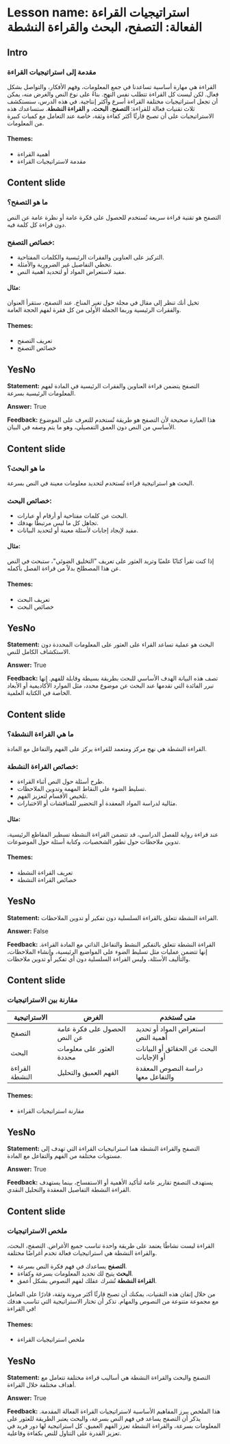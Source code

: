# Lesson name: استراتيجيات القراءة الفعالة: التصفح، البحث والقراءة النشطة

## Intro

### مقدمة إلى استراتيجيات القراءة

القراءة هي مهارة أساسية تساعدنا في جمع المعلومات، وفهم الأفكار، والتواصل بشكل فعال. لكن ليست كل القراءة تتطلب نفس النهج. بناءً على نوع النص والغرض منه، يمكن أن تجعل استراتيجيات مختلفة القراءة أسرع وأكثر إنتاجية. في هذه الدرس، سنستكشف ثلاث تقنيات فعالة للقراءة: **التصفح**، **البحث**، و **القراءة النشطة**. ستساعدك هذه الاستراتيجيات على أن تصبح قارئًا أكثر كفاءة وثقة، خاصة عند التعامل مع كميات كبيرة من المعلومات.

#### **Themes:**
- أهمية القراءة
- مقدمة لاستراتيجيات القراءة

## Content slide

### ما هو التصفح؟

التصفح هو تقنية قراءة سريعة تُستخدم للحصول على فكرة عامة أو نظرة عامة عن النص دون قراءة كل كلمة فيه.

### خصائص التصفح:
- التركيز على العناوين والفقرات الرئيسية والكلمات المفتاحية.
- تخطي التفاصيل غير الضرورية والأمثلة.
- مفيد لاستعراض المواد أو لتحديد أهمية النص.

#### مثال:
تخيل أنك تنظر إلى مقال في مجلة حول تغير المناخ. عند التصفح، ستقرأ العنوان والفقرات الرئيسية وربما الجملة الأولى من كل فقرة لفهم الحجة العامة.

#### **Themes:**
- تعريف التصفح
- خصائص التصفح

## YesNo

**Statement:** التصفح يتضمن قراءة العناوين والفقرات الرئيسية في المادة لفهم المعلومات الرئيسية بسرعة.

**Answer:** True

**Feedback:**
هذا العبارة صحيحة لأن التصفح هو طريقة تُستخدم للتعرف على الموضوع الأساسي من النص دون العمق التفصيلي، وهو ما يتم وصفه في البيان.


## Content slide

### ما هو البحث؟

البحث هو استراتيجية قراءة تُستخدم لتحديد معلومات معينة في النص بسرعة.

### خصائص البحث:
- البحث عن كلمات مفتاحية أو أرقام أو عبارات.
- تجاهل كل ما ليس مرتبطًا بهدفك.
- مفيد لإيجاد إجابات لأسئلة معينة أو لتحديد البيانات.

#### مثال:
إذا كنت تقرأ كتابًا علميًا وتريد العثور على تعريف "التخليق الضوئي"، ستبحث في النص عن هذا المصطلح بدلاً من قراءة الفصل بأكمله.

#### **Themes:**
- تعريف البحث
- خصائص البحث

## YesNo

**Statement:** البحث هو عملية تساعد القراء على العثور على المعلومات المحددة دون الاستكشاف الكامل للنص.

**Answer:** True

**Feedback:**
تصف هذه البيانة الهدف الأساسي للبحث بطريقة بسيطة وقابلة للفهم. إنها تبرر الفائدة التي تقدمها عند البحث عن موضوع محدد، مثل الموارد الأكاديمية أو الأبعاد الخاصة في الكتابة العلمية.


## Content slide

### ما هي القراءة النشطة؟

القراءة النشطة هي نهج مركز ومتعمد للقراءة يركز على الفهم والتفاعل مع المادة.

### خصائص القراءة النشطة:
- طرح أسئلة حول النص أثناء القراءة.
- تسليط الضوء على النقاط المهمة وتدوين الملاحظات.
- تلخيص الأقسام لتعزيز الفهم.
- مثالية لدراسة المواد المعقدة أو التحضير للمناقشات أو الاختبارات.

#### مثال:
عند قراءة رواية للفصل الدراسي، قد تتضمن القراءة النشطة تسطير المقاطع الرئيسية، تدوين ملاحظات حول تطور الشخصيات، وكتابة أسئلة حول الموضوعات.

#### **Themes:**
- تعريف القراءة النشطة
- خصائص القراءة النشطة

## YesNo

**Statement:** القراءة النشطة تتعلق بالقراءة السلسلية دون تفكير أو تدوين الملاحظات.

**Answer:** False

**Feedback:**
القراءة النشطة تتعلق بالتفكير النشط والتفاعل الذاتي مع المادة القراءة. إنها تتضمن عمليات مثل تسليط الضوء على المواضيع الرئيسية، وإنشاء الملاحظات، والتأليف الأسئلة، وليس القراءة السلسلية دون أي تفكير أو تدوين ملاحظات.


## Content slide

### مقارنة بين الاستراتيجيات

| **الاستراتيجية**    | **الغرض**                        | **متى تُستخدم**                         |
|---------------------|----------------------------------|------------------------------------------|
| التصفح              | الحصول على فكرة عامة عن النص   | استعراض المواد أو تحديد أهمية النص       |
| البحث               | العثور على معلومات محددة        | البحث عن الحقائق أو البيانات أو الإجابات |
| القراءة النشطة      | الفهم العميق والتحليل            | دراسة النصوص المعقدة والتفاعل معها       |

#### **Themes:**
- مقارنة استراتيجيات القراءة

## YesNo

**Statement:** التصفح والقراءة النشطة هما استراتيجيات القراءة التي تهدف إلى مستويات مختلفة من الفهم والتفاعل مع المادة.

**Answer:** True

**Feedback:**
يستهدف التصفح تقارير عامة لتأكيد الأهمية أو الاستفساح، بينما يستهدف القراءة النشطة التفاصيل المعقدة والتحليل النقدي.


## Content slide

### ملخص الاستراتيجيات

القراءة ليست نشاطًا يعتمد على طريقة واحدة تناسب جميع الأغراض. التصفح، البحث، والقراءة النشطة هي استراتيجيات فعالة تخدم أغراضًا مختلفة.

- **التصفح** يساعدك في فهم فكرة النص بسرعة.
- **البحث** يتيح لك تحديد المعلومات بسرعة وكفاءة.
- **القراءة النشطة** تُشرك عقلك لفهم النصوص بشكل أعمق.

من خلال إتقان هذه التقنيات، يمكنك أن تصبح قارئًا أكثر مرونة وثقة، قادرًا على التعامل مع مجموعة متنوعة من النصوص والمهام. تذكر أن تختار الاستراتيجية التي تناسب هدفك في القراءة!

#### **Themes:**
- ملخص استراتيجيات القراءة

## YesNo

**Statement:** التصفح والبحث والقراءة النشطة هي أساليب قراءة مختلفة تتعامل مع أهداف مختلفة خلال القراءة.

**Answer:** True

**Feedback:**
هذا الملخص يبرز المفاهيم الأساسية لاستراتيجيات القراءة الفعالة المقدمة. يذكر أن التصفح يساعد في فهم النص بسرعة، والبحث يعتبر الطريقة للعثور على المعلومات بسرعة، والقراءة النشطة تعزز الفهم العميق. كل استراتيجية لها دور فريد في تعزيز القدرة على التناول للنص بكفاءة وفاعلية.


